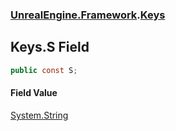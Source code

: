 ### [UnrealEngine.Framework](./UnrealEngine-Framework.md 'UnrealEngine.Framework').[Keys](./Keys.md 'UnrealEngine.Framework.Keys')
## Keys.S Field
  
```csharp
public const S;
```
#### Field Value
[System.String](https://docs.microsoft.com/en-us/dotnet/api/System.String 'System.String')  
